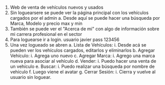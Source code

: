 1)	Web de venta de vehículos nuevos y usados
2)	Sin loguearsere se puede ver la página principal con los vehículos cargados por el admin
a.	Desde aquí se puede hacer una búsqueda por Marca, Modelo y precio max y min 
3)	También se puede ver el "Acerca de mi" con algo de información sobre mi carrera profesional en el sector
4)	Para loguearse ir a login. usuario javier pass 123456
5)	Una vez logueado se abren
a.	Lista de Vehículos:
i.	Desde acá se pueden ver los vehículos cargados, editarlos y eliminarlos
b.	Agregar Vehículo:
i.	Agrega uno nuevo
c.	Agregar Marca:
i.	Agrego una marca nueva para asociar al vehículo
d.	Vender:
i.	Puedo hacer una venta de un vehículo
e.	Buscar:
i.	Puedo realizar una búsqueda por nombre de vehículo 
f.	Luego viene el avatar
g.	Cerrar Sesión: 
i.	Cierra y vuelve al usuario sin loguear.

